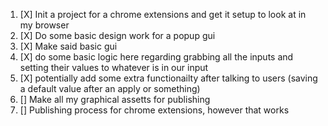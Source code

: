 1. [X] Init a project for a chrome extensions and get it setup to look at in my browser
1. [X] Do some basic design work for a popup gui
1. [X] Make said basic gui
1. [X] do some basic logic here regarding grabbing all the inputs and setting their values to whatever is in our input
1. [X] potentially add some extra functionailty after talking to users (saving a default value after an apply or something)
1. [] Make all my graphical assetts for publishing
1. [] Publishing process for chrome extensions, however that works

